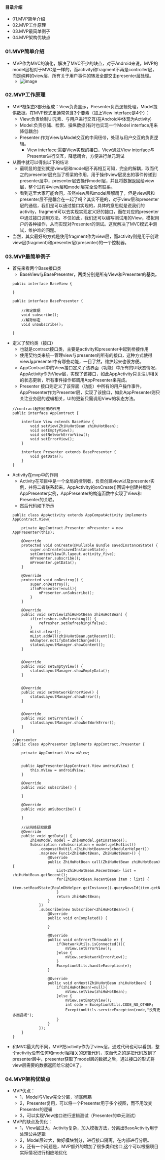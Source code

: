 #### 目录介绍
- 01.MVP简单介绍
- 02.MVP工作原理
- 03.MVP最简单例子
- 04.MVP架构优缺点


### 01.MVP简单介绍
- MVP作为MVC的演化，解决了MVC不少的缺点，对于Android来说，MVP的model层相对于MVC是一样的，而activity和fragment不再是controller层，而是纯粹的view层，所有关于用户事件的转发全部交由presenter层处理。
    - ![image](https://upload-images.jianshu.io/upload_images/4432347-6d74b7eefebf38a6.png?imageMogr2/auto-orient/strip%7CimageView2/2/w/1240)


### 02.MVP工作原理
- MVP框架由3部分组成：View负责显示，Presenter负责逻辑处理，Model提供数据。在MVP模式里通常包含3个要素（加上View interface是4个）：
    - View:负责绘制UI元素、与用户进行交互(在Android中体现为Activity)
    - Model:负责存储、检索、操纵数据(有时也实现一个Model interface用来降低耦合)
    - Presenter:作为View与Model交互的中间纽带，处理与用户交互的负责逻辑。
        - View interface:需要View实现的接口，View通过View interface与Presenter进行交互，降低耦合，方便进行单元测试
- 从图中就可以得出以下的结论
    - 最明显的差别就是view层和model层不再相互可知，完全的解耦，取而代之的presenter层充当了桥梁的作用，用于操作view层发出的事件传递到presenter层中，presenter层去操作model层，并且将数据返回给view层，整个过程中view层和model层完全没有联系。
    - 看到这里大家可能会问，虽然view层和model层解耦了，但是view层和presenter层不是耦合在一起了吗？其实不是的，对于view层和presenter层的通信，我们是可以通过接口实现的，具体的意思就是说我们的activity，fragment可以去实现实现定义好的接口，而在对应的presenter中通过接口调用方法。不仅如此，我们还可以编写测试用的View，模拟用户的各种操作，从而实现对Presenter的测试。这就解决了MVC模式中测试，维护难的问题。
- 当然，其实最好的方式是使用fragment作为view层，而activity则是用于创建view层(fragment)和presenter层(presenter)的一个控制器。


### 03.MVP最简单例子
- 首先来看两个Base接口类
    - BaseView与BasePresenter，两类分别是所有View和Presenter的基类。
    ```
    public interface BaseView {
    
    }
    
    public interface BasePresenter {
    
        //绑定数据
        void subscribe();
        //解除绑定
        void unSubscribe();
    
    }
    ```
- 定义了契约类（接口）
    - 也就是contract接口类，主要是activity和presenter中起到桥接作用
    - 使用契约类来统一管理view与presenter的所有的接口，这种方式使得view与presenter中有哪些功能，一目了然，维护起来也很方便。
    - AppContract中的View接口定义了该界面（功能）中所有的UI状态情况，AppActivity作为View层，实现了该接口，如此AppActivity只关注UI相关的状态更新，所有事件操作都调用AppPresenter来完成。
    - Presenter 接口则定义了该界面（功能）中所有的用户操作事件，AppPresenter作为Presenter层，实现了该接口，如此AppPresenter则只关注业务层的逻辑相关，UI的更新只需调用View的状态方法。
    ```
    //contract起到桥接的作用
    public interface AppContract {
        
        interface View extends BaseView {
            void setView(ZhiHuHotBean zhiHuHotBean);
            void setEmptyView();
            void setNetworkErrorView();
            void setErrorView();
        }
        
        interface Presenter extends BasePresenter {
            void getData();
        }
    }
    ```
- Activity在mvp中的作用
    - Activity在项目中是一个全局的控制者，负责创建view以及presenter实例，并将二者联系起来。AppActivity的onCreate()回调中创建并绑定AppPresenter实例，AppPresenter的构造函数中实现了View和Presenter的关联。
    - 然后代码如下所示
    ```
    public class AppActivity extends AppCompatActivity implements AppContract.View{
    
        private AppContract.Presenter mPresenter = new AppPresenter(this);
    
        @Override
        protected void onCreate(@Nullable Bundle savedInstanceState) {
            super.onCreate(savedInstanceState);
            setContentView(R.layout.activity_five);
            mPresenter.subscribe();
            mPresenter.getData();
        }
    
        @Override
        protected void onDestroy() {
            super.onDestroy();
            if(mPresenter!=null){
                mPresenter.unSubscribe();
            }
        }

        @Override
        public void setView(ZhiHuHotBean zhiHuHotBean) {
            if(refresher.isRefreshing()) {
                refresher.setRefreshing(false);
            }
            mList.clear();
            mList.addAll(zhiHuHotBean.getRecent());
            mAdapter.notifyDataSetChanged();
            statusLayoutManager.showContent();
        }
    
    
        @Override
        public void setEmptyView() {
            statusLayoutManager.showEmptyData();
        }
    
    
        @Override
        public void setNetworkErrorView() {
            statusLayoutManager.showError();
        }
    
    
        @Override
        public void setErrorView() {
            statusLayoutManager.showNetWorkError();
        }
    }
    
    //persenter
    public class AppPresenter implements AppContract.Presenter {
    
        private AppContract.View mView;
    
    
        public AppPresenter(AppContract.View androidView) {
            this.mView = androidView;
        }
    
        @Override
        public void subscribe() {
    
        }
    
        @Override
        public void unSubscribe() {
    
        }
    
        //从网络获取数据
        @Override
        public void getData() {
            ZhiHuModel model = ZhiHuModel.getInstance();
            Subscription rxSubscription = model.getHotList()
                .compose(RxUtil.<ZhiHuHotBean>rxSchedulerHelper())
                .map(new Func1<ZhiHuHotBean, ZhiHuHotBean>() {
                    @Override
                    public ZhiHuHotBean call(ZhiHuHotBean zhiHuHotBean) {
                        List<ZhiHuHotBean.RecentBean> list = zhiHuHotBean.getRecent();
                        for(ZhiHuHotBean.RecentBean item : list) {
                            item.setReadState(RealmDbHelper.getInstance().queryNewsId(item.getNews_id()));
                        }
                        return zhiHuHotBean;
                    }
                })
                .subscribe(new Subscriber<ZhiHuHotBean>() {
                    @Override
                    public void onCompleted() {

                    }

                    @Override
                    public void onError(Throwable e) {
                        if(NetworkUtils.isConnected()){
                            mView.setErrorView();
                        }else {
                            mView.setNetworkErrorView();
                        }
                        ExceptionUtils.handleException(e);
                    }

                    @Override
                    public void onNext(ZhiHuHotBean zhiHuHotBean) {
                        if(zhiHuHotBean!=null){
                            mView.setView(zhiHuHotBean);
                        }else {
                            mView.setEmptyView();
                            int code = ExceptionUtils.CODE_NO_OTHER;
                            ExceptionUtils.serviceException(code,"没有更多商品呢");
                        }
                    }
                });
        }
    }
    ```
- 和MVC最大的不同，MVP把activity作为了view层，通过代码也可以看到，整个activity没有任何和model层相关的逻辑代码，取而代之的是把代码放到了presenter层中，presenter获取了model层的数据之后，通过接口的形式将view层需要的数据返回给它就OK了。





### 04.MVP架构优缺点
- MVP优点：
    - 1，Model与View完全分离，彻底解耦
    - 2，Presenter复用，可以将一个Presenter用于多个视图，而不用改变Presenter的逻辑
    - 3，可以实现View接口进行逻辑测试（Presenter的单元测试）
- MVP的缺点及优化：
    - 1，View层过大，Activity复杂，加入模板方法，分离出BaseActivity用于处理公共逻辑
    - 2，Model层过大，做好模块划分，进行接口隔离，在内部进行分层。
    - 3，还有一个问题是，MVP额外的增加了很多类和接口,这个可以根据项目实际情况进行相应地优化














